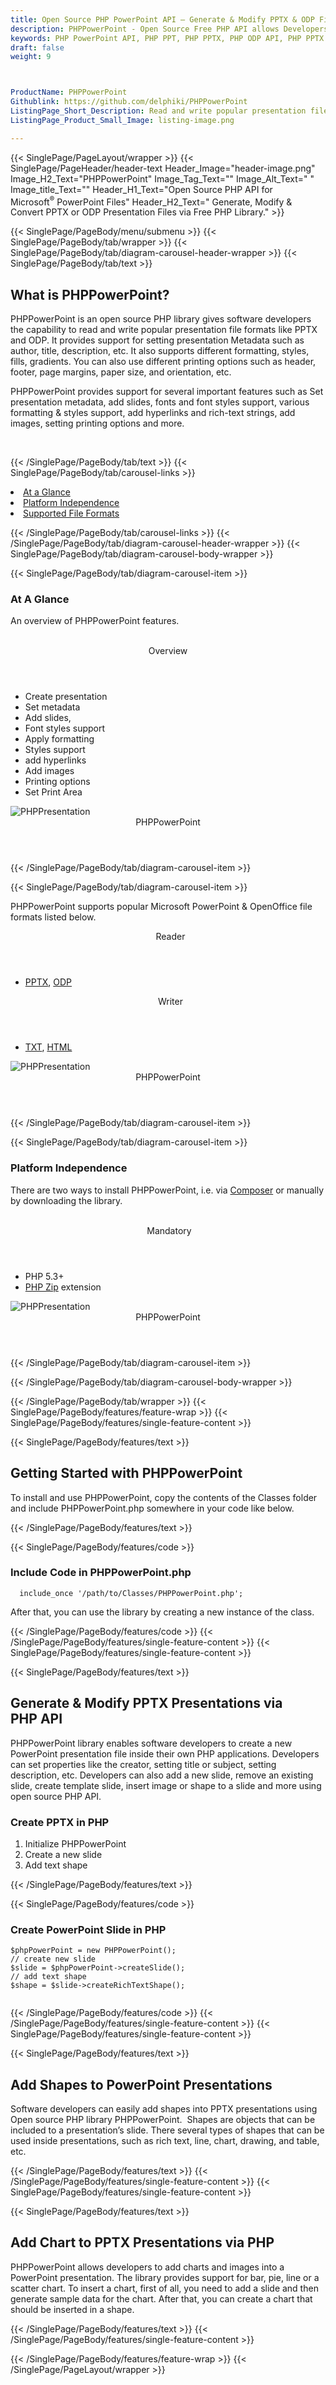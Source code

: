 ```yaml
---
title: Open Source PHP PowerPoint API – Generate & Modify PPTX & ODP Files
description: PHPPowerPoint - Open Source Free PHP API allows Developers to create & convert PowerPoint PPTX & ODP Presentations. Add charts & shapes PPTX files.
keywords: PHP PowerPoint API, PHP PPT, PHP PPTX, PHP ODP API, PHP PPTX library, PHP PowerPoint API, create PPT Presentations, add slide in PPT, modify PowerPoint PPT, add slide to Presentations, add chart to PPTX, add shape to PPTX.
draft: false
weight: 9



ProductName: PHPPowerPoint
Githublink: https://github.com/delphiki/PHPPowerPoint
ListingPage_Short_Description: Read and write popular presentation file formats like PPTX and ODP via open source PHP library.
ListingPage_Product_Small_Image: listing-image.png 

---
```


{{< SinglePage/PageLayout/wrapper >}}
{{< SinglePage/PageHeader/header-text
Header_Image="header-image.png"
Image_H2_Text="PHPPowerPoint"
Image_Tag_Text=""
Image_Alt_Text=" "
Image_title_Text=""
Header_H1_Text="Open Source PHP API for Microsoft<sup>®</sup> PowerPoint Files"
Header_H2_Text=" Generate, Modify & Convert PPTX or ODP Presentation Files via Free PHP Library." >}}

{{< SinglePage/PageBody/menu/submenu >}}
{{< SinglePage/PageBody/tab/wrapper >}}
{{< SinglePage/PageBody/tab/diagram-carousel-header-wrapper >}}
{{< SinglePage/PageBody/tab/text >}}



<h2 class="h2title">What is PHPPowerPoint?</h2>
<p>PHPPowerPoint is an open source PHP library gives software developers the capability to read and write popular presentation file formats like PPTX and ODP. It provides support for setting presentation Metadata such as author, title, description, etc. It also supports different formatting, styles, fills, gradients. You can also use different printing options such as header, footer, page margins, paper size, and orientation, etc.</p>
<p>PHPPowerPoint provides support for several important features such as Set presentation metadata, add slides, fonts and font styles support, various formatting & styles support, add hyperlinks and rich-text strings, add images, setting printing options and more.</p>
<p> </p>

{{< /SinglePage/PageBody/tab/text >}}
{{< SinglePage/PageBody/tab/carousel-links >}}

<li data-target="#diagramcarousel" data-slide-to="0"><a href="#">At a Glance</a></li>
<li data-target="#diagramcarousel" data-slide-to="2"><a href="#">Platform Independence</a></li>
<li data-target="#diagramcarousel" data-slide-to="1"><a class="activetab" href="#">Supported File Formats</a></li>


{{< /SinglePage/PageBody/tab/carousel-links >}}
{{< /SinglePage/PageBody/tab/diagram-carousel-header-wrapper >}}
{{< SinglePage/PageBody/tab/diagram-carousel-body-wrapper >}}

{{< SinglePage/PageBody/tab/diagram-carousel-item >}}
<h3>At A Glance</h3>
<p>An overview of PHPPowerPoint features.</p>
<div class="diagram1 d1-poi">
<div class="d1-row">
<div class="d1-col d1-left"> </div>
<!--/left-->
<div class="d1-col d1-right"><header>Overview</header>
<ul>
<li>Create presentation</li>
<li>Set metadata</li>
<li>Add slides,</li>
<li>Font styles support</li>
<li>Apply formatting</li>
<li>Styles support</li>
<li>add hyperlinks</li>
<li>Add images</li>
<li>Printing options</li>
<li>Set Print Area</li>
</ul>
</div>
<!--/right--></div>
<!--/row-->
<div class="d1-logo"><img class="bg-lite" src='listing-image.png' alt="PHPPresentation"><header>PHPPowerPoint</header><footer><small></small></footer></div>
<!--/logo--></div>
<!--/diagram1-->
{{< /SinglePage/PageBody/tab/diagram-carousel-item >}}

{{< SinglePage/PageBody/tab/diagram-carousel-item >}}
<p>PHPPowerPoint supports popular Microsoft PowerPoint & OpenOffice file formats listed below.</p>
<div class="diagram1 d2  d1-poi">
<div class="d1-row">
<div class="d1-col d1-left"><header><i class="fa fa-arrows-v "> </i> Reader</header>
<ul>
<li><a href="https://docs.fileformat.com/presentation/pptx/">PPTX</a>, <a href="https://docs.fileformat.com/presentation/odp/">ODP</a></li>
</ul>
</div>
<!--/left-->
<div class="d1-col d1-right"><header><i class="fa  fa-long-arrow-down"> </i> Writer</header>
<ul>
<li><a href="https://docs.fileformat.com/word-processing/txt/">TXT</a>, <a href="https://docs.fileformat.com/web/html/">HTML</a></li>
</ul>
</div>
<!--/right--></div>
<!--/row-->
<div class="d1-logo"><img class="bg-lite" src='listing-image.png' alt="PHPPresentation"><header>PHPPowerPoint</header><footer><small></small></footer></div>
<!--/logo--></div>
<!--/diagram2-->
{{< /SinglePage/PageBody/tab/diagram-carousel-item >}}

{{< SinglePage/PageBody/tab/diagram-carousel-item >}}
<h3>Platform Independence</h3>
<p>There are two ways to install PHPPowerPoint, i.e. via <a href="https://getcomposer.org/">Composer</a> or manually by downloading the library.</p>
<div class="diagram1 d1-poi">
<div class="d1-row">
<div class="d1-col d1-left"> </div>
<!--/left-->
<div class="d1-col d1-right"><header><i class="fa fa-cubes"> </i>Mandatory</header>
<ul>
<li>PHP 5.3+</li>
<li><a href="https://www.php.net/manual/en/book.zip.php">PHP Zip</a> extension</li>
</ul>
</div>
<!--/right--></div>
<!--/row-->
<div class="d1-logo"><img class="bg-lite" src='listing-image.png' alt="PHPPresentation"><header>PHPPowerPoint</header><footer><small></small></footer></div>
<!--/logo--></div>
<!--/diagram2 -->
{{< /SinglePage/PageBody/tab/diagram-carousel-item >}}

{{< /SinglePage/PageBody/tab/diagram-carousel-body-wrapper >}}

{{< /SinglePage/PageBody/tab/wrapper >}}
{{< SinglePage/PageBody/features/feature-wrap >}}
{{< SinglePage/PageBody/features/single-feature-content >}}

{{< SinglePage/PageBody/features/text >}}
<h2 class="h2title">Getting Started with PHPPowerPoint</h2>
<p>To install and use PHPPowerPoint, copy the contents of the Classes folder and include PHPPowerPoint.php somewhere in your code like below.</p>
{{< /SinglePage/PageBody/features/text >}}

{{< SinglePage/PageBody/features/code >}}
<h3>Include Code in PHPPowerPoint.php</h3>
<pre><code class="html">  include_once '/path/to/Classes/PHPPowerPoint.php'; </code></pre>

<p>After that, you can use the library by creating a new instance of the class.</p>
{{< /SinglePage/PageBody/features/code >}}
{{< /SinglePage/PageBody/features/single-feature-content >}}
{{< SinglePage/PageBody/features/single-feature-content >}}

{{< SinglePage/PageBody/features/text >}}
<h2 class="h2title">Generate & Modify PPTX Presentations via PHP API</h2>
<p>PHPPowerPoint library enables software developers to create a new PowerPoint presentation file inside their own PHP applications. Developers can set properties like the creator, setting title or subject, setting description, etc. Developers can also add a new slide, remove an existing slide, create template slide, insert image or shape to a slide and more using open source PHP API.</p>
<h3>Create PPTX in PHP</h3>
<ol>
<li>Initialize PHPPowerPoint</li>
<li>Create a new slide</li>
<li>Add text shape</li>
</ol>
{{< /SinglePage/PageBody/features/text >}}

{{< SinglePage/PageBody/features/code >}}
<h3>Create PowerPoint Slide in PHP</h3>
<pre><code class="c#">$phpPowerPoint = new PHPPowerPoint();
// create new slide
$slide = $phpPowerPoint-&gt;createSlide();
// add text shape
$shape = $slide-&gt;createRichTextShape();
                    </code></pre>


{{< /SinglePage/PageBody/features/code >}}
{{< /SinglePage/PageBody/features/single-feature-content >}}
{{< SinglePage/PageBody/features/single-feature-content >}}

{{< SinglePage/PageBody/features/text >}}
<h2 class="h2title">Add Shapes to PowerPoint Presentations</h2>
<p>Software developers can easily add shapes into PPTX presentations using Open source PHP library PHPPowerPoint.  Shapes are objects that can be included to a presentation’s slide. There several types of shapes that can be used inside presentations, such as rich text, line, chart, drawing, and table, etc.</p>

{{< /SinglePage/PageBody/features/text >}}
{{< /SinglePage/PageBody/features/single-feature-content >}}
{{< SinglePage/PageBody/features/single-feature-content >}}

{{< SinglePage/PageBody/features/text >}}
<h2 class="h2title">Add Chart to PPTX Presentations via PHP</h2>
<p>PHPPowerPoint allows developers to add charts and images into a PowerPoint presentation. The library provides support for bar, pie, line or a scatter chart. To insert a chart, first of all, you need to add a slide and then generate sample data for the chart. After that, you can create a chart that should be inserted in a shape.</p>

{{< /SinglePage/PageBody/features/text >}}
{{< /SinglePage/PageBody/features/single-feature-content >}}

{{< /SinglePage/PageBody/features/feature-wrap >}}
{{< /SinglePage/PageLayout/wrapper >}}